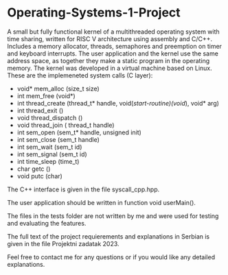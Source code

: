 # Operating-Systems-1-Project
A small but fully functional kernel of a multithreaded operating system with time sharing, written for RISC V architecture using assembly and C/C++. Includes a memory allocator, threads, semaphores and preemption on timer and keyboard interrupts.
The user application and the kernel use the same address space, as together they make a static program in the operating memory. The kernel was developed in a virtual machine based on Linux.
These are the implemeneted system calls (C layer):
- void* mem_alloc (size_t size)
- int mem_free (void*)
- int thread_create (thread_t* handle, void(*start-routine)(void*), void* arg)
- int thread_exit ()
- void thread_dispatch ()
- void thread_join ( thread_t handle)
- int sem_open (sem_t* handle, unsigned init) 
- int sem_close (sem_t handle)
- int sem_wait (sem_t id)
- int sem_signal (sem_t id)
- int time_sleep (time_t)
- char getc ()
- void putc (char)

The C++ interface is given in the file syscall_cpp.hpp.

The user application should be written in function void userMain().

The files in the tests folder are not written by me and were used for testing and evaluating the features.

The full text of the project requierements and explanations in Serbian is given in the file Projektni zadatak 2023.

Feel free to contact me for any questions or if you would like any detailed explanations.
